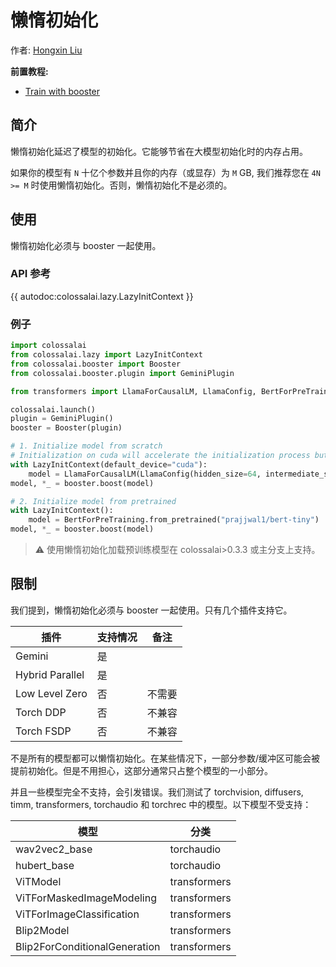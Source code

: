 # 懒惰初始化

作者: [Hongxin Liu](https://github.com/ver217)

**前置教程:**
- [Train with booster](../basics/booster_api.md)

## 简介

懒惰初始化延迟了模型的初始化。它能够节省在大模型初始化时的内存占用。

如果你的模型有 `N` 十亿个参数并且你的内存（或显存）为 `M` GB, 我们推荐您在 `4N >= M` 时使用懒惰初始化。否则，懒惰初始化不是必须的。

## 使用

懒惰初始化必须与 booster 一起使用。

### API 参考

{{ autodoc:colossalai.lazy.LazyInitContext }}

### 例子

```python
import colossalai
from colossalai.lazy import LazyInitContext
from colossalai.booster import Booster
from colossalai.booster.plugin import GeminiPlugin

from transformers import LlamaForCausalLM, LlamaConfig, BertForPreTraining

colossalai.launch()
plugin = GeminiPlugin()
booster = Booster(plugin)

# 1. Initialize model from scratch
# Initialization on cuda will accelerate the initialization process but take more GPU memory.
with LazyInitContext(default_device="cuda"):
    model = LlamaForCausalLM(LlamaConfig(hidden_size=64, intermediate_size=172, num_hidden_layers=4, num_attention_heads=4))
model, *_ = booster.boost(model)

# 2. Initialize model from pretrained
with LazyInitContext():
    model = BertForPreTraining.from_pretrained("prajjwal1/bert-tiny")
model, *_ = booster.boost(model)
```

> ⚠️ 使用懒惰初始化加载预训练模型在 colossalai>0.3.3 或主分支上支持。

## 限制

我们提到，懒惰初始化必须与 booster 一起使用。只有几个插件支持它。

| 插件            | 支持情况 | 备注   |
|-----------------|---------|--------|
| Gemini          | 是       |        |
| Hybrid Parallel | 是       |        |
| Low Level Zero  | 否       | 不需要 |
| Torch DDP       | 否       | 不兼容 |
| Torch FSDP      | 否       | 不兼容 |

不是所有的模型都可以懒惰初始化。在某些情况下，一部分参数/缓冲区可能会被提前初始化。但是不用担心，这部分通常只占整个模型的一小部分。

并且一些模型完全不支持，会引发错误。我们测试了 torchvision, diffusers, timm, transformers, torchaudio 和 torchrec 中的模型。以下模型不受支持：

| 模型                          | 分类         |
|-------------------------------|--------------|
| wav2vec2_base                 | torchaudio   |
| hubert_base                   | torchaudio   |
| ViTModel                      | transformers |
| ViTForMaskedImageModeling     | transformers |
| ViTForImageClassification     | transformers |
| Blip2Model                    | transformers |
| Blip2ForConditionalGeneration | transformers |

<!-- doc-test-command: torchrun --standalone --nproc_per_node=2 lazy_init.py  -->
